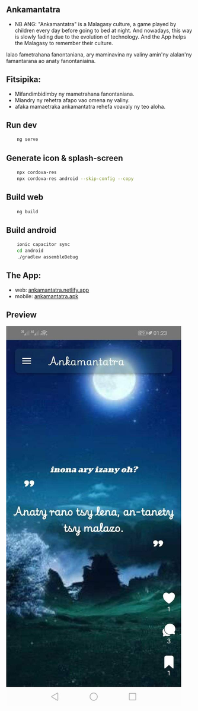 ## Ankamantatra
- NB ANG: "Ankamantatra" is a Malagasy culture, a game played by children every day before going to bed at night. And nowadays, this way is slowly fading due to the evolution of technology. And the App helps the Malagasy to remember their culture.

lalao fametrahana fanontaniana, ary maminavina ny valiny amin'ny alalan'ny famantarana ao anaty fanontaniaina.
## Fitsipika: 
- Mifandimbidimby ny mametrahana fanontaniana.
- Miandry ny rehetra afapo vao omena ny valiny.
- afaka mamaetraka ankamantatra rehefa voavaly ny teo aloha.
## Run dev
```bash
    ng serve
```
## Generate icon & splash-screen
```bash
    npx cordova-res
    npx cordova-res android --skip-config --copy
```
## Build web
```bash
    ng build
```
## Build android
```bash
    ionic capacitor sync
    cd android
    ./gradlew assembleDebug
```
## The App:
- web: [ankamantatra.netlify.app](ankamantatra.netlify.app)
- mobile: [ankamantatra.apk](./ankamantatra.apk)
## Preview
<img src='./ankamantatra_image_preview.jpg'>